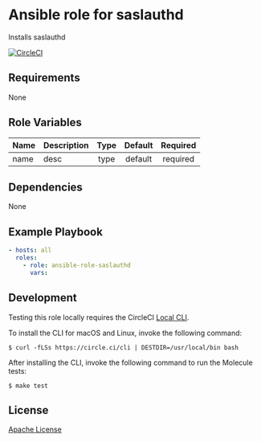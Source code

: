 Ansible role for saslauthd
==================================

Installs saslauthd

[![CircleCI](https://img.shields.io/circleci/build/github/mongodb-ansible-roles/ansible-role-saslauthd/master?style=flat-square)](https://circleci.com/gh/mongodb-ansible-roles/ansible-role-saslauthd)

Requirements
------------

None

Role Variables
--------------

| Name | Description | Type | Default | Required |
|------|-------------|:----:|:-------:|:--------:|
| name | desc | type | default | required |

Dependencies
------------

None

Example Playbook
----------------

```yaml
- hosts: all
  roles:
    - role: ansible-role-saslauthd
      vars:
```

Development
-----------

Testing this role locally requires the CircleCI [Local CLI](https://circleci.com/docs/2.0/local-cli/).

To install the CLI for macOS and Linux, invoke the following command:

    $ curl -fLSs https://circle.ci/cli | DESTDIR=/usr/local/bin bash

After installing the CLI, invoke the following command to run the Molecule tests:

    $ make test

License
-------

[Apache License](LICENSE)
